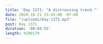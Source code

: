 ```yaml
---
title: 'Day 1371: "A distressing trend."'
date: 2020-10-21 15:43:00 -07:00
file: "/uploads/Day-1371.mp3"
post: Day 1371
duration: '00:04:55'
length: 4290179
---
```


